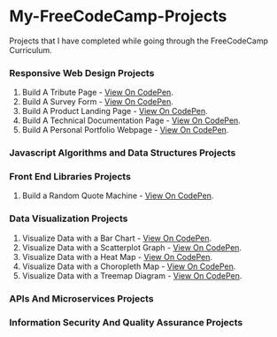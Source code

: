 # My-FreeCodeCamp-Projects
Projects that I have completed while going through the FreeCodeCamp Curriculum.

### Responsive Web Design Projects
   1. Build A Tribute Page - [View On CodePen](https://codepen.io/kudeh/full/mwrdNe/).
   2. Build A Survey Form - [View On CodePen](https://codepen.io/kudeh/full/wXgBrG/).
   3. Build A Product Landing Page - [View On CodePen](https://codepen.io/kudeh/full/mKWqQK/).
   4. Build A Technical Documentation Page - [View On CodePen](https://codepen.io/kudeh/full/gjYVLR/).
   5. Build A Personal Portfolio Webpage - [View On CodePen](https://codepen.io/kudeh/full/VWPvWX/).

### Javascript Algorithms and Data Structures Projects


### Front End Libraries Projects
   1. Build a Random Quote Machine - [View On CodePen](https://codepen.io/kudeh/full/KGKVJo/).


### Data Visualization Projects
   1. Visualize Data with a Bar Chart - [View On CodePen]().
   2. Visualize Data with a Scatterplot Graph - [View On CodePen]().
   3. Visualize Data with a Heat Map - [View On CodePen]().
   4. Visualize Data with a Choropleth Map - [View On CodePen]().
   5. Visualize Data with a Treemap Diagram - [View On CodePen]().


### APIs And Microservices Projects


### Information Security And Quality Assurance Projects

